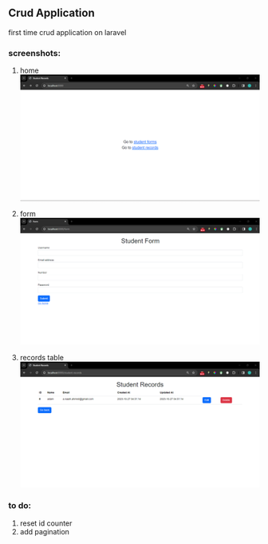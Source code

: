 ## Crud Application 
<p>first time crud application on laravel</p>

### screenshots:

1. home
![image](home.png)

2. form
![image](form.png)

3. records table
![image](records.png)

### to do:
1. reset id counter
2. add pagination